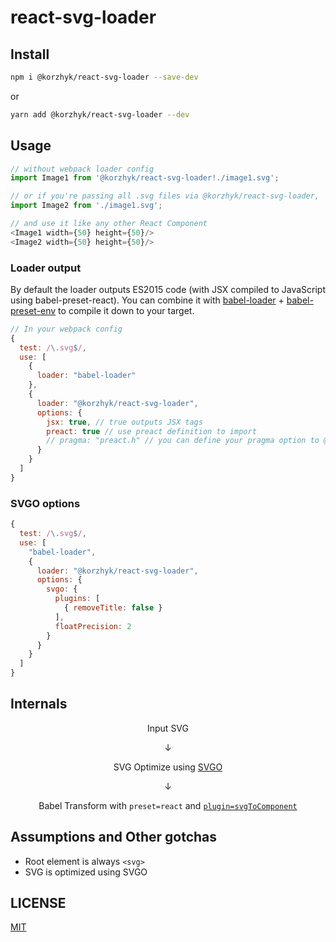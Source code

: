 # react-svg-loader

## Install

```sh
npm i @korzhyk/react-svg-loader --save-dev
```

or

```sh
yarn add @korzhyk/react-svg-loader --dev
```

## Usage

```js
// without webpack loader config
import Image1 from '@korzhyk/react-svg-loader!./image1.svg';

// or if you're passing all .svg files via @korzhyk/react-svg-loader,
import Image2 from './image1.svg';

// and use it like any other React Component
<Image1 width={50} height={50}/>
<Image2 width={50} height={50}/>
```

### Loader output

By default the loader outputs ES2015 code (with JSX compiled to JavaScript using babel-preset-react). You can combine it with [babel-loader](https://github.com/babel/babel-loader) + [babel-preset-env](https://github.com/babel/babel-preset-env) to compile it down to your target.

```js
// In your webpack config
{
  test: /\.svg$/,
  use: [
    {
      loader: "babel-loader"
    },
    {
      loader: "@korzhyk/react-svg-loader",
      options: {
        jsx: true, // true outputs JSX tags
        preact: true // use preact definition to import
        // pragma: "preact.h" // you can define your pragma option to @babel/plugin-transform-react-jsx
      }
    }
  ]
}
```

### SVGO options

```js
{
  test: /\.svg$/,
  use: [
    "babel-loader",
    {
      loader: "@korzhyk/react-svg-loader",
      options: {
        svgo: {
          plugins: [
            { removeTitle: false }
          ],
          floatPrecision: 2
        }
      }
    }
  ]
}
```

## Internals

<p align="center">
Input SVG
</p>
<p align="center">↓</p>
<p align="center">
SVG Optimize using <a href="https://github.com/svg/svgo">SVGO</a>
</p>
<p align="center">↓</p>
<p align="center">
Babel Transform with <code>preset=react</code> and <a href="https://github.com/boopathi/react-svg-loader/tree/master/packages/babel-plugin-react-svg"><code>plugin=svgToComponent</code></a>
</p>

## Assumptions and Other gotchas

+ Root element is always `<svg>`
+ SVG is optimized using SVGO

## LICENSE

[MIT](https://github.com/boopathi/react-svg-loader/blob/master/LICENSE)
